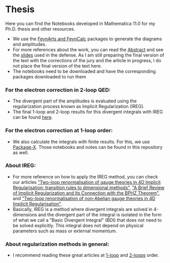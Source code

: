 # Thesis

Here you can find the Notebooks developed in Mathematica 11.0 for my Ph.D. thesis and other resources.

- We use the [FeynArts and FeynCalc](https://feyncalc.github.io) packages to generate the diagrams and amplitudes.
- For more references about the work, you can read the [Abstract](https://github.com/CarolinaPerdomo/Thesis/blob/20a39403768529fee19db489173bd88e4d053dca/Abstract.pdf) and see the [slides](https://github.com/CarolinaPerdomo/Thesis/blob/20a39403768529fee19db489173bd88e4d053dca/thesis_Carolina_slides.pdf) used in the defense. As I am still preparing the final version of the text with the corrections of the jury and the article in progress, I do not place the final version of the text here.
- The notebooks need to be downloaded and have the corresponding packages downloaded to run them

###  For the electron correction in 2-loop QED:

- The divergent part of the amplitudes is evaluated using the regularization process known as Implicit Regularization (IREG).
- The final 1-loop and 2-loop results for this divergent integrals with IREG can be found [here](https://github.com/CarolinaPerdomo/Thesis/blob/20a39403768529fee19db489173bd88e4d053dca/Integrals_Results.pdf).

### For the electron correction at 1-loop order:

- We also calculate the integrals with finite results. For this, we use [Package-X](https://www.sciencedirect.com/science/article/abs/pii/S0010465517301297?via%3Dihub). Those notebooks and notes can be found in this repository as well.

###  About IREG:
- For more reference on how to apply the IREG method, you can check our articles ["Two-loop renormalisation of gauge theories in 4D Implicit Regularisation: transition rules to dimensional methods"](https://link.springer.com/article/10.1140/epjc/s10052-021-09259-6), ["A Brief Review of Implicit Regularization and Its Connection with the BPHZ Theorem"](https://www.mdpi.com/2073-8994/13/6/956), and ["Two-loop renormalisation of non-Abelian gauge theories in 4D Implicit Regularisation"](https://pos.sissa.it/398/725).
- Basically, IREG is a method where divergent integrals are solved in 4-dimensions and the divergent part of the integral is isolated in the form of what we call a "Basic Divergent Integral" (BDI) that does not need to be solved explicitly. This integral does not depend on physical parameters such as mass or external momentum.

### About regularization methods in general:
- I recommend reading these great articles at [1-loop](https://link.springer.com/article/10.1140/epjc/s10052-017-5023-2) and [2-loops](https://link.springer.com/article/10.1140/epjc/s10052-021-08996-y) order.
